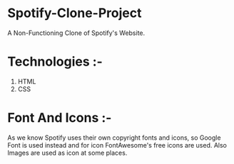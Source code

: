 # Spotify-Clone-Project

A Non-Functioning Clone of Spotify's Website.

# Technologies :-

1. HTML
2. CSS

# Font And Icons :-

As we know Spotify uses their own copyright fonts and icons, so Google Font is used instead and for icon FontAwesome's free icons are used. Also Images are used as icon at some places.
